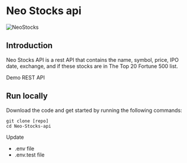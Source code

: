 # Neo Stocks api

![NeoStocks](https://user-images.githubusercontent.com/50887339/157580614-9c0c7a8e-a37c-4522-bbb6-00bd4807d21e.png)

## Introduction 

Neo Stocks API is a rest API that contains the name, symbol,  price, IPO date, exchange, and if these stocks are in The Top 20 Fortune 500 list. 

Demo REST API
 
 ## Run locally
Download the code and get started by running the following commands:
```
git clone [repo]
cd Neo-Stocks-api

```

Update
 - .env file
 - .env.test file

